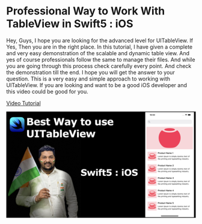 # Professional Way to Work With TableView in Swift5 : iOS


Hey, Guys, I hope you are looking for the advanced level for UITableView. If Yes, Then you are in the right place. In this tutorial, I have given a complete and very easy demonstration of the scalable and dynamic table view. And yes of course professionals follow the same to manage their files. And while you are going through this process check carefully every point. And check the demonstration till the end. I hope you will get the answer to your question. This is a very easy and simple approach to working with UITableView. If you are looking and want to be a good iOS developer and this video could be good for you.


[Video Tutorial](https://youtu.be/ELLekRhz84s)


![alt text](https://github.com/pushpendra996/advance-table-view/blob/main/UITableView.jpeg?raw=true)
